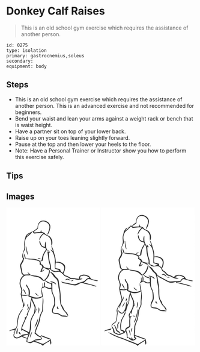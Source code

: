 # Donkey Calf Raises
> This is an old school gym exercise which requires the assistance of another person.

``` 
id: 0275 
type: isolation 
primary: gastrocnemius,soleus 
secondary:  
equipment: body 
``` 

## Steps

 - This is an old school gym exercise which requires the assistance of another person. This is an advanced exercise and not recommended for beginners.
 - Bend your waist and lean your arms against a weight rack or bench that is waist height.
 - Have a partner sit on top of your lower back.
 - Raise up on your toes leaning slightly forward.
 - Pause at the top and then lower your heels to the floor.
 - Note: Have a Personal Trainer or Instructor show you how to perform this exercise safely.

## Tips


## Images

<svg width="187pt" height="275pt" viewBox="0 0 187 275" xmlns="http://www.w3.org/2000/svg"><g fill="#FFF"><path d="M0 0h187v275H73.38c3.19-5.02 9.52-6.39 13.96-10.02.22 2.6.53 5.21.99 7.79 3.31-3.06.43-7.77.24-11.5-6.38-2.33-12.62-4.99-18.98-7.36.03.49.09 1.46.13 1.95 5.99 2.42 12.05 4.72 18.16 6.83-4.62 3.31-9.62 6.18-14.74 8.61-5.83-1.88-11.41-4.49-17.32-6.15 5.18-1.84 11.48-.09 15.86-3.93-.95-1.63-1.9-3.25-2.85-4.87-4.21-1.27-7.44-4.27-10.43-7.37 1.56-6.81 4.7-13.05 7.17-19.53 2.37-5.82 1.83-12.43 4.69-18.07 1.4-2.95 3.51-5.85 3.07-9.29-.5-6.39 1.4-12.7.67-19.08-.95-7.33-2.37-14.59-3.61-21.87 2.21-1.12 4.48-2.11 6.78-3.03 3.63 2.85 8.11 4.35 12.74 3.47.13 2.54.2 5.15 1.08 7.57 1.33 4.01 4.19 7.55 4.21 11.94.09 3.92 1.07 7.93.25 11.8-1.93 4.71-4.89 9.42-4.02 14.75 1.2 3.9 6.24 3.68 9.53 4.22 4.99-.09 8.02 5.12 12.98 5.13 3.1.21 6.22.29 9.33.22-3.25-2.61-7.41-2.43-11.31-2.45-3.53-1.04-6.12-4.28-9.9-4.71-3.08-.42-6.2-.71-9.14-1.79-.07-3.45.56-6.91 2.47-9.84 3.35-4.83 2.08-10.96 1.7-16.42-.13-5.48-4.2-9.79-4.92-15.13-.5-6.11-.06-12.26-.38-18.38 2.75 1.38 5.29 3.11 7.91 4.72-1.82-5.38-7.94-6.22-12.83-6.5 1.38.75 2.8 1.41 4.19 2.13-.31.46-.92 1.38-1.23 1.84-4.37-1.56-8.59-3.47-12.46-6.06 5.74-3.64 8.9-10.25 9.57-16.85 3.02 2.7 5.61 5.81 7.82 9.21 1.79 2.94 5.63 4.1 6.81 7.47 1.16 3.43 2.32 6.94 2.35 10.6.05 6.44 3.13 12.46 2.83 18.94-.23 6.34.3 12.74 1.68 18.93 1.17 2.95 2.76 5.72 4.07 8.61 1.6 3.56 5.15 5.67 7.06 9.02 1.1 1.88 2.08 3.87 3.76 5.33.69-7.1-7.81-9.48-9.04-15.85-.7-2.75-2.87-4.71-4.11-7.17-2.26-6.91-1.19-14.27-1.82-21.39-.41-8.6-2.97-16.92-3.58-25.49-.26-5-5.75-6.83-7.84-10.89-2.17-3.84-5.74-6.62-9.98-7.83l-.04-2.54a99.18 99.18 0 0 1-3.7-3.02c4.49-.39 6.62 3.97 10.19 5.7 4.02 1.72 8.3-.34 12.41.07 4.68 1.68 7.84 5.85 11.21 9.29 4.33.25 7.51 3.25 11.07 5.3 3.11.42 6.31-.3 9.38.61 4.89 1.3 10.52 1.72 14.92-1.24-1.87-.08-3.73-.19-5.6-.21.49-1.53 1.04-3.04 1.62-4.53 2.21-.44 4.35-1.23 6.58-1.54 3.89.34 7.8 1.6 10.83 4.14-2.95 1-5.67 2.53-7.8 4.83-3.28 3.58-8.43 3.59-12.63 5.4-3.89 1.48-7.88 4.04-12.19 2.76-7.93-1.76-15.96-3.05-23.81-5.14 2.01 2.01 4.52 3.67 7.44 3.86 7.16.53 13.88 3.71 21.08 3.87 4.76-.52 8.29-4.37 12.98-5.26 7.78 2.86 16.18 3.5 23.98 6.33 1.76.43 3.87 1.83 5.42.2-8.26-3-16.83-5.01-25.42-6.78 2.98-2.14 5.3-5.04 8.25-7.21 6.51 0 12.4 3.95 18.98 4.19.16-.35.49-1.04.65-1.39-4.54-.69-9.05-1.68-13.4-3.18-1.61-2.6-3.2-5.76-6.46-6.52-3.86-1.1-8.14-3.11-11.95-.76-1.34.37-2.98.28-3.99 1.4-1.69 1.43-1.27 3.84-1.68 5.8-5.49-.05-10.73-2.13-16.26-1.79-3.12-1.32-5.67-3.95-9.18-4.42-2.76-.18-4.11-2.69-5.73-4.56 2.93-4.81 4.29-10.44 2.97-16-4.2-5.3-11.34-8.31-18.03-6.49-.34-4.53-.77-9.1-2.12-13.47-2.15-6.55-3.12-13.65-7.1-19.45.5 3.79 2.09 7.29 3.54 10.79-1.84-1.05-3.67-2.09-5.54-3.09 1.58 2.06 3.59 3.77 4.99 5.96 2.18 3.97 3.1 8.48 3.85 12.9 1.08 6.46-.83 13.06.63 19.49 2.79 1.36 6.1 1.46 8.61 3.43-2.52.6-5.01 1.55-7.61 1.69-3.03-.65-5.81-2.09-8.75-3.04-.27-4.26-.1-8.64-1.63-12.69-2.44-6.96-2.72-14.42-2.93-21.71.9.14 1.81.27 2.71.41-1.28-1.89-2.58-3.76-3.93-5.61.23 1.11.67 3.34.9 4.45l-2.6-1.24c1.41 7.65 1.35 15.57 3.69 23.05 1.15 3.44 1.91 7.05 1.44 10.7-4.06-.48-8.05-1.37-11.97-2.54-1-2.79-2.29-5.81-5.79-5.8-.18-1.05-.32-2.11-.48-3.16-.59-.7-1.16-1.41-1.71-2.14 1.81-.61 3.76-.9 5.46-1.81 1.29-4.2.69-8.93 2.95-12.85 1.59-2.9 3.21-5.79 4.63-8.78l.72 2.57c.5-.48 1.01-.96 1.51-1.44-4.16-5.13-3.44-11.82-3.64-17.95-2.21 3.25-1.93 7.26-1.6 10.98-1.87-.46-4.09-.39-5.53-1.88-3.02-2.73-3.34-7.04-4.74-10.63-2.06 3.01.25 6.77 1.79 9.54 1.81 3.37 5.57 4.42 9.04 5.14.54.98 1.07 1.95 1.62 2.92-4.74 6.38-8.35 13.76-8.78 21.82-.81.39-1.62.78-2.44 1.17-4.82-2.12-9.8-4.43-15.2-4.23-4.81.12-9.55-.72-14.32-1.04-.64-3.32-1.56-6.61-3.37-9.49-.05 3.45.99 6.75 2.24 9.92 5.91 2.43 12.38 1.6 18.55 2.65 3.15.72 6.24 1.69 9.29 2.76 2.03 1.52 1.23 4.16 1.19 6.31 1.43.82 2.89 1.6 4.35 2.37.34 1.07.68 2.15 1.01 3.23-1.61 2.83-2.99 5.8-4.04 8.9 3.57.81 6.51-1.55 8.28-4.4-1.92.75-3.71 1.8-5.41 2.96.87-2.26 1.69-4.53 2.46-6.81 4.42 1.55 8.43 4.03 12.77 5.75-1.49 7.6-4.68 15.43-11.48 19.75-1.8-2.62-3.76-5.31-6.68-6.77-5.87-2.84-12.52-2.62-18.76-3.9-2.54-1.9-4.4-4.58-7.07-6.33 1.02 1.83 2.29 3.5 3.59 5.15-3.61-.07-7.21.13-10.81.32-1.25-1.59-2.92-3.09-2.94-5.28-.44-4.4-2.01-8.62-2.23-13.04.6-2.78 2.71-4.84 4.04-7.27.8-2.33 1.17-4.8 2.2-7.06l-1.6-.8c-.29-2.94-1.21-5.9-.69-8.86 1.19-3.73 3.93-6.9 4.35-10.88.24-3.38-.93-6.67-.85-10.05.28-5.3 2.33-10.83 6.91-13.88 3.32-2.18 5.98-5.15 8.15-8.46 1.29 1.25 2.02 3.39 3.84 3.84 5.97-.3 12-2.15 17.96-.7-3.96 3.89-8.33 8.3-8.08 14.32 2.43-4.54 4.61-9.77 9.15-12.59 3.18 2.05 6.62 3.64 9.83 5.62 2.69 2.9 4.82 6.7 4.86 10.74.1 2.41-.07 4.9.96 7.16 2.33-5.48 1.62-11.85-2.05-16.56-2.64-4.94-9.94-4.05-12.17-9.35-2.07-.79-4.16-1.52-6.25-2.25-.11-.96-.32-2.89-.43-3.86-.65 1.47-1.04 3.03-1.61 4.52-4.11-.03-8.19.56-12.29.76l-.64-1.62c2.67-2.05 5.49-3.86 8.08-6.01-.38-4.14.78-8.57 3.6-11.69 5.78-5.58 15.92-1.54 18.83 5.2 1.84 6.93-2.45 13.06-4.05 19.48 4.17-4.07 5.47-10.06 6.24-15.62 1.3-10.77-14.68-17.96-21.98-10.05-2.97 3.08-3.14 7.65-3.77 11.65-2.59 2.01-5.17 4.01-7.74 6.02-3.45.93-6.44 2.93-9.71 4.28-4.1 1.59-6.63 5.82-7.1 10.06-1.11 4.26-2.34 8.66-1.78 13.11.47 3.32.51 6.75-.69 9.93-1.55 5.6-5.35 11.65-1.99 17.37-.5 5.12-4.9 8.64-5.7 13.62.35 4.76 2.27 9.26 2.61 14.04.06 2.81 2.63 4.3 4.64 5.74-5.91 3.51-8.1 10.64-8.2 17.14.85 4.39 3.07 8.47 3.53 12.97-.2 2.63-1.31 5.15-1.23 7.8.74 3.02 1.25 6.08 1.83 9.13.73 3.79 2.57 7.32 2.86 11.2-.13 2.25-.72 4.45-.99 6.69 3.28-3 5.89-7.68 4.59-12.2-.51 2.24-.75 4.53-1.32 6.75-1.84-6.41-3.72-12.83-4.84-19.42 4.47.76 9.07.96 13.35-.75.02.69.05 2.07.06 2.76 2.01.78 4.02 1.56 6.02 2.38-.86 3.72-2 7.38-2.72 11.14-.7 3.73.12 7.8-1.73 11.27-2.03 3.84-3.97 7.74-5.35 11.87.42.78.85 1.57 1.28 2.36 1.03-3.65 2.27-7.23 3.41-10.84 5.11-5.97 2.82-14.23 5.28-21.17 2.04 4.67 4.36 9.26 5.98 14.1.49 3.93-.74 7.86-1.21 11.75-2.08 4.39-5 8.38-6.44 13.06-2.93 8.2-.42 17.13-3.4 25.34-4.73-2.81-10.01-4.58-14.52-7.78 3.25-7.81 6.55-15.61 10.29-23.18-.33-.67-.66-1.34-1-2-.43 2.17-1.67 3.28-3.7 3.32 1.42 2.67-.23 5.28-1.24 7.73-2.66 6.09-6.27 12.26-5.48 19.16.86-.66 1.72-1.32 2.57-1.99 3.68 2.69 8.14 4 11.84 6.67-2.41 1.81-5.42 1.89-8.3 2.08-5.68.21-9.26 5.98-14.95 6.3-2.48.21-4.08-2.06-5.88-3.38 1.88-4.92 2.01-10.51 5.04-14.95 2.61-3.86 2.39-8.71 2.96-13.13.66-5.11 1.38-10.39 3.94-14.95 1.9-3.96 4.83-7.35 6.45-11.46-4.14 3.73-6.64 8.85-9.13 13.74-2.58 6.56-2.56 13.77-3.43 20.69-.31 2-1.19 3.93-2.57 5.43-4.27 1.79-9.15 2.2-12.91 5.16 3.92-.71 7.77-1.7 11.68-2.41-.42 1.81-.84 3.61-1.24 5.43-.53-.06-1.59-.2-2.11-.27.42.14 1.27.43 1.7.57-1.06 3.3-2.45 8.23 1.44 10.27 4.54 2.97 9.59-.58 13.81-2.44 3.29 1.75 6.75 3.24 10.43 3.94-.32 2.12-.64 4.25-.99 6.38 2.48 1.12 4.93 2.59 7.7 2.8 2.61-.25 4.72-1.89 6.8-3.31 6.12 2.74 13.57 3.34 18.38 8.41H0V0m42.84 94.32c.34-3.52-1.17-6.8-1.67-10.23-.46-2.46-.36-5.06-1.45-7.38-.14 5.97.3 12.23 3.12 17.61m19.52 8.67c2.15-.88 4.34-1.73 6.68-1.91-2.48-1.12-5.51-.97-6.68 1.91m54.82 41.68c1.59-.57 3.12-1.3 4.74-1.77 2.14.7 4.12 1.89 6.39 2.21-1.66-1.87-3.85-3.41-6.43-3.5-2.23-.55-3.33 1.76-4.7 3.06m12.97.5c.09.4.26 1.2.35 1.6 1.64-.95 3.27-1.99 4.44-3.52-1.64.53-3.23 1.2-4.79 1.92m-87.61 46.37c-.4 1.95-.74 3.92-.96 5.91 1.96-1.38 3.57-4.29.96-5.91m58.49 8.42a2.928 2.928 0 0 0 3.99 1.62c-.7-.93-1.45-1.83-2.22-2.69-.14-.74-.43-2.22-.57-2.96-.47 1.32-1.27 2.58-1.2 4.03m-58.9 3.58l1.69-.32c.58-2.24 1.18-4.49 1.35-6.81-1.85 1.95-2.48 4.59-3.04 7.13m-21.57 47.93l.96-.04c1.08-4.07 1.14-8.33 2.04-12.44-2.13 3.86-4.54 7.9-3 12.48m4.95-4.1c-2.03 1.64 1.59 6.19 3.4 4.44-.93-1.41-2.06-4.24-3.4-4.44z"/><path d="M40.37 56.66c1.45-2.5 3.7-4.53 6.54-5.29-1.93 2.04-4.11 3.87-6.54 5.29zM98.85 109.39c5.93-.47 12.72 1.49 15.82 6.96 2.81 4.28-.19 9.38-1.92 13.49-1.35-1.11-2.7-2.21-4.08-3.27-.39-1.34-.53-2.8-1.29-3.99-3-1.1-6.22-1.41-9.24-2.44-.14-3.6-.12-7.22.71-10.75zM37.28 135.35c3.48-.83 7.14-.12 10.64-.85 5.8 3.43 13.22 2.09 18.94 5.74 2.68 1.55 4.42 4.37 7.23 5.72 1.01-.24 2-.52 2.99-.84 3.09 3.66 7.39 5.96 12.16 6.5.37 2.54.68 5.09.9 7.65-2.32.27-4.9 1.28-7.03-.14-1.87-1.18-3.96-1.83-6.14-2.12.11-1.91.26-3.82.57-5.71-.73-1.56-1.48-3.12-2.35-4.61.04 3.61.73 7.26.17 10.85l-1.55-.03c-.37-2.63.18-5.47-1.31-7.83-.36 3.62 1.33 8.28-2.34 10.64-.72 5.42.44 10.77 1.47 16.07-3.48 1.1-6.89 2.76-10.62 2.7-5.22.08-10.14-1.99-14.91-3.89 1.52-2.88 1.06-6.16.83-9.27-.16-3.61-2.96-6.21-4.42-9.31-.69-1.27-1.08-2.72-2.13-3.77-1.59 2.46.55 4.75 1.86 6.73 3 3.87 2.41 9.02 2.51 13.61-4.86.31-9.83 1.26-14.55-.57.64-2.54 1.38-5.05 1.86-7.61-.51-5.77-4.93-10.86-3.46-16.82.49-5.41 3.81-10.42 8.68-12.84m-3.3 26.71c-.32 2.17 1.2 3.78 2.16 5.54.97 1.66 1.44 3.83 3.51 4.48-1.27-3.66-2.74-7.35-5.67-10.02m23.93 7.52c.34 3.61 4.02 5.46 7.15 6.22-2.45-2-4.67-4.25-7.15-6.22z"/><path d="M51.44 179.89c6.99 2.57 15.09 1.91 21.25-2.42.21 8.84-.92 17.62-.96 26.45-.47 3.31-2.88 5.88-3.91 9-1.63 4.24-2.18 8.78-3.18 13.19-1.14 4.36-3.08 8.45-4.88 12.57-1.65 3.61-1.73 7.72-3.58 11.26 3.35 2.7 6.24 6.17 10.53 7.43 1.23.54 4.56 1.84 2.65 3.47-4.74 1.94-10.55.35-14.87 3.6-3.47 2.71-8.27 4.02-12.46 2.21-.8-4.15 1.9-7.71 3.18-11.45 1.95-4.15 2.54-8.73 3.67-13.14 1.33-4.89-.45-9.99.69-14.92 1.13-7.47 6.04-13.46 9.04-20.17 1.19-1.93 1.62-4.19 1.9-6.4-2.24 1.46-.93 4.76-3.17 6.24.2-3.21 1.83-6.42 1.06-9.66-1.97-5.89-5.65-11.14-6.96-17.26m12.78 18.34c.94 4.39-.61 8.71-.18 13.07 1.31-4.1 3.66-9.4.18-13.07m-8.03 40.73c4.34-5.34 6.97-12.25 7.68-19.08-3.05 6.13-5.5 12.59-7.68 19.08m-8.76 20.26c1.85-3.95 3.32-8.11 4.1-12.4-2.63 3.55-4.35 7.92-4.1 12.4z"/><path d="M31.71 255.57c4.26-1.15 8.79-1.31 12.8-3.3-1.1 2.54-2.02 5.14-3 7.73-3.04-1.97-6.59-2.83-9.8-4.43z"/></g><g fill="#333"><path d="M65.96 29.02c7.3-7.91 23.28-.72 21.98 10.05-.77 5.56-2.07 11.55-6.24 15.62 1.6-6.42 5.89-12.55 4.05-19.48-2.91-6.74-13.05-10.78-18.83-5.2-2.82 3.12-3.98 7.55-3.6 11.69-2.59 2.15-5.41 3.96-8.08 6.01l.64 1.62c4.1-.2 8.18-.79 12.29-.76.57-1.49.96-3.05 1.61-4.52.11.97.32 2.9.43 3.86 2.09.73 4.18 1.46 6.25 2.25 2.23 5.3 9.53 4.41 12.17 9.35 3.67 4.71 4.38 11.08 2.05 16.56-1.03-2.26-.86-4.75-.96-7.16-.04-4.04-2.17-7.84-4.86-10.74-3.21-1.98-6.65-3.57-9.83-5.62-4.54 2.82-6.72 8.05-9.15 12.59-.25-6.02 4.12-10.43 8.08-14.32-5.96-1.45-11.99.4-17.96.7-1.82-.45-2.55-2.59-3.84-3.84-2.17 3.31-4.83 6.28-8.15 8.46-4.58 3.05-6.63 8.58-6.91 13.88-.08 3.38 1.09 6.67.85 10.05-.42 3.98-3.16 7.15-4.35 10.88-.52 2.96.4 5.92.69 8.86l1.6.8c-1.03 2.26-1.4 4.73-2.2 7.06-1.33 2.43-3.44 4.49-4.04 7.27.22 4.42 1.79 8.64 2.23 13.04.02 2.19 1.69 3.69 2.94 5.28 3.6-.19 7.2-.39 10.81-.32-1.3-1.65-2.57-3.32-3.59-5.15 2.67 1.75 4.53 4.43 7.07 6.33 6.24 1.28 12.89 1.06 18.76 3.9 2.92 1.46 4.88 4.15 6.68 6.77 6.8-4.32 9.99-12.15 11.48-19.75-4.34-1.72-8.35-4.2-12.77-5.75-.77 2.28-1.59 4.55-2.46 6.81 1.7-1.16 3.49-2.21 5.41-2.96-1.77 2.85-4.71 5.21-8.28 4.4 1.05-3.1 2.43-6.07 4.04-8.9-.33-1.08-.67-2.16-1.01-3.23-1.46-.77-2.92-1.55-4.35-2.37.04-2.15.84-4.79-1.19-6.31-3.05-1.07-6.14-2.04-9.29-2.76-6.17-1.05-12.64-.22-18.55-2.65-1.25-3.17-2.29-6.47-2.24-9.92 1.81 2.88 2.73 6.17 3.37 9.49 4.77.32 9.51 1.16 14.32 1.04 5.4-.2 10.38 2.11 15.2 4.23.82-.39 1.63-.78 2.44-1.17.43-8.06 4.04-15.44 8.78-21.82-.55-.97-1.08-1.94-1.62-2.92-3.47-.72-7.23-1.77-9.04-5.14-1.54-2.77-3.85-6.53-1.79-9.54 1.4 3.59 1.72 7.9 4.74 10.63 1.44 1.49 3.66 1.42 5.53 1.88-.33-3.72-.61-7.73 1.6-10.98.2 6.13-.52 12.82 3.64 17.95-.5.48-1.01.96-1.51 1.44l-.72-2.57c-1.42 2.99-3.04 5.88-4.63 8.78-2.26 3.92-1.66 8.65-2.95 12.85-1.7.91-3.65 1.2-5.46 1.81.55.73 1.12 1.44 1.71 2.14.16 1.05.3 2.11.48 3.16 3.5-.01 4.79 3.01 5.79 5.8 3.92 1.17 7.91 2.06 11.97 2.54.47-3.65-.29-7.26-1.44-10.7-2.34-7.48-2.28-15.4-3.69-23.05l2.6 1.24c-.23-1.11-.67-3.34-.9-4.45 1.35 1.85 2.65 3.72 3.93 5.61-.9-.14-1.81-.27-2.71-.41.21 7.29.49 14.75 2.93 21.71 1.53 4.05 1.36 8.43 1.63 12.69 2.94.95 5.72 2.39 8.75 3.04 2.6-.14 5.09-1.09 7.61-1.69-2.51-1.97-5.82-2.07-8.61-3.43-1.46-6.43.45-13.03-.63-19.49-.75-4.42-1.67-8.93-3.85-12.9-1.4-2.19-3.41-3.9-4.99-5.96 1.87 1 3.7 2.04 5.54 3.09-1.45-3.5-3.04-7-3.54-10.79 3.98 5.8 4.95 12.9 7.1 19.45 1.35 4.37 1.78 8.94 2.12 13.47 6.69-1.82 13.83 1.19 18.03 6.49 1.32 5.56-.04 11.19-2.97 16 1.62 1.87 2.97 4.38 5.73 4.56 3.51.47 6.06 3.1 9.18 4.42 5.53-.34 10.77 1.74 16.26 1.79.41-1.96-.01-4.37 1.68-5.8 1.01-1.12 2.65-1.03 3.99-1.4 3.81-2.35 8.09-.34 11.95.76 3.26.76 4.85 3.92 6.46 6.52 4.35 1.5 8.86 2.49 13.4 3.18-.16.35-.49 1.04-.65 1.39-6.58-.24-12.47-4.19-18.98-4.19-2.95 2.17-5.27 5.07-8.25 7.21 8.59 1.77 17.16 3.78 25.42 6.78-1.55 1.63-3.66.23-5.42-.2-7.8-2.83-16.2-3.47-23.98-6.33-4.69.89-8.22 4.74-12.98 5.26-7.2-.16-13.92-3.34-21.08-3.87-2.92-.19-5.43-1.85-7.44-3.86 7.85 2.09 15.88 3.38 23.81 5.14 4.31 1.28 8.3-1.28 12.19-2.76 4.2-1.81 9.35-1.82 12.63-5.4 2.13-2.3 4.85-3.83 7.8-4.83-3.03-2.54-6.94-3.8-10.83-4.14-2.23.31-4.37 1.1-6.58 1.54-.58 1.49-1.13 3-1.62 4.53 1.87.02 3.73.13 5.6.21-4.4 2.96-10.03 2.54-14.92 1.24-3.07-.91-6.27-.19-9.38-.61-3.56-2.05-6.74-5.05-11.07-5.3-3.37-3.44-6.53-7.61-11.21-9.29-4.11-.41-8.39 1.65-12.41-.07-3.57-1.73-5.7-6.09-10.19-5.7a99.18 99.18 0 0 0 3.7 3.02l.04 2.54c4.24 1.21 7.81 3.99 9.98 7.83 2.09 4.06 7.58 5.89 7.84 10.89.61 8.57 3.17 16.89 3.58 25.49.63 7.12-.44 14.48 1.82 21.39 1.24 2.46 3.41 4.42 4.11 7.17 1.23 6.37 9.73 8.75 9.04 15.85-1.68-1.46-2.66-3.45-3.76-5.33-1.91-3.35-5.46-5.46-7.06-9.02-1.31-2.89-2.9-5.66-4.07-8.61-1.38-6.19-1.91-12.59-1.68-18.93.3-6.48-2.78-12.5-2.83-18.94-.03-3.66-1.19-7.17-2.35-10.6-1.18-3.37-5.02-4.53-6.81-7.47-2.21-3.4-4.8-6.51-7.82-9.21-.67 6.6-3.83 13.21-9.57 16.85 3.87 2.59 8.09 4.5 12.46 6.06.31-.46.92-1.38 1.23-1.84-1.39-.72-2.81-1.38-4.19-2.13 4.89.28 11.01 1.12 12.83 6.5-2.62-1.61-5.16-3.34-7.91-4.72.32 6.12-.12 12.27.38 18.38.72 5.34 4.79 9.65 4.92 15.13.38 5.46 1.65 11.59-1.7 16.42-1.91 2.93-2.54 6.39-2.47 9.84 2.94 1.08 6.06 1.37 9.14 1.79 3.78.43 6.37 3.67 9.9 4.71 3.9.02 8.06-.16 11.31 2.45-3.11.07-6.23-.01-9.33-.22-4.96-.01-7.99-5.22-12.98-5.13-3.29-.54-8.33-.32-9.53-4.22-.87-5.33 2.09-10.04 4.02-14.75.82-3.87-.16-7.88-.25-11.8-.02-4.39-2.88-7.93-4.21-11.94-.88-2.42-.95-5.03-1.08-7.57-4.63.88-9.11-.62-12.74-3.47-2.3.92-4.57 1.91-6.78 3.03 1.24 7.28 2.66 14.54 3.61 21.87.73 6.38-1.17 12.69-.67 19.08.44 3.44-1.67 6.34-3.07 9.29-2.86 5.64-2.32 12.25-4.69 18.07-2.47 6.48-5.61 12.72-7.17 19.53 2.99 3.1 6.22 6.1 10.43 7.37.95 1.62 1.9 3.24 2.85 4.87-4.38 3.84-10.68 2.09-15.86 3.93 5.91 1.66 11.49 4.27 17.32 6.15 5.12-2.43 10.12-5.3 14.74-8.61-6.11-2.11-12.17-4.41-18.16-6.83-.04-.49-.1-1.46-.13-1.95 6.36 2.37 12.6 5.03 18.98 7.36.19 3.73 3.07 8.44-.24 11.5-.46-2.58-.77-5.19-.99-7.79-4.44 3.63-10.77 5-13.96 10.02h-.31c-4.81-5.07-12.26-5.67-18.38-8.41-2.08 1.42-4.19 3.06-6.8 3.31-2.77-.21-5.22-1.68-7.7-2.8.35-2.13.67-4.26.99-6.38-3.68-.7-7.14-2.19-10.43-3.94-4.22 1.86-9.27 5.41-13.81 2.44-3.89-2.04-2.5-6.97-1.44-10.27-.43-.14-1.28-.43-1.7-.57.52.07 1.58.21 2.11.27.4-1.82.82-3.62 1.24-5.43-3.91.71-7.76 1.7-11.68 2.41 3.76-2.96 8.64-3.37 12.91-5.16 1.38-1.5 2.26-3.43 2.57-5.43.87-6.92.85-14.13 3.43-20.69 2.49-4.89 4.99-10.01 9.13-13.74-1.62 4.11-4.55 7.5-6.45 11.46-2.56 4.56-3.28 9.84-3.94 14.95-.57 4.42-.35 9.27-2.96 13.13-3.03 4.44-3.16 10.03-5.04 14.95 1.8 1.32 3.4 3.59 5.88 3.38 5.69-.32 9.27-6.09 14.95-6.3 2.88-.19 5.89-.27 8.3-2.08-3.7-2.67-8.16-3.98-11.84-6.67-.85.67-1.71 1.33-2.57 1.99-.79-6.9 2.82-13.07 5.48-19.16 1.01-2.45 2.66-5.06 1.24-7.73 2.03-.04 3.27-1.15 3.7-3.32.34.66.67 1.33 1 2-3.74 7.57-7.04 15.37-10.29 23.18 4.51 3.2 9.79 4.97 14.52 7.78 2.98-8.21.47-17.14 3.4-25.34 1.44-4.68 4.36-8.67 6.44-13.06.47-3.89 1.7-7.82 1.21-11.75-1.62-4.84-3.94-9.43-5.98-14.1-2.46 6.94-.17 15.2-5.28 21.17-1.14 3.61-2.38 7.19-3.41 10.84-.43-.79-.86-1.58-1.28-2.36 1.38-4.13 3.32-8.03 5.35-11.87 1.85-3.47 1.03-7.54 1.73-11.27.72-3.76 1.86-7.42 2.72-11.14-2-.82-4.01-1.6-6.02-2.38-.01-.69-.04-2.07-.06-2.76-4.28 1.71-8.88 1.51-13.35.75 1.12 6.59 3 13.01 4.84 19.42.57-2.22.81-4.51 1.32-6.75 1.3 4.52-1.31 9.2-4.59 12.2.27-2.24.86-4.44.99-6.69-.29-3.88-2.13-7.41-2.86-11.2-.58-3.05-1.09-6.11-1.83-9.13-.08-2.65 1.03-5.17 1.23-7.8-.46-4.5-2.68-8.58-3.53-12.97.1-6.5 2.29-13.63 8.2-17.14-2.01-1.44-4.58-2.93-4.64-5.74-.34-4.78-2.26-9.28-2.61-14.04.8-4.98 5.2-8.5 5.7-13.62-3.36-5.72.44-11.77 1.99-17.37 1.2-3.18 1.16-6.61.69-9.93-.56-4.45.67-8.85 1.78-13.11.47-4.24 3-8.47 7.1-10.06 3.27-1.35 6.26-3.35 9.71-4.28 2.57-2.01 5.15-4.01 7.74-6.02.63-4 .8-8.57 3.77-11.65M40.37 56.66c2.43-1.42 4.61-3.25 6.54-5.29-2.84.76-5.09 2.79-6.54 5.29m58.48 52.73c-.83 3.53-.85 7.15-.71 10.75 3.02 1.03 6.24 1.34 9.24 2.44.76 1.19.9 2.65 1.29 3.99 1.38 1.06 2.73 2.16 4.08 3.27 1.73-4.11 4.73-9.21 1.92-13.49-3.1-5.47-9.89-7.43-15.82-6.96m-61.57 25.96c-4.87 2.42-8.19 7.43-8.68 12.84-1.47 5.96 2.95 11.05 3.46 16.82-.48 2.56-1.22 5.07-1.86 7.61 4.72 1.83 9.69.88 14.55.57-.1-4.59.49-9.74-2.51-13.61-1.31-1.98-3.45-4.27-1.86-6.73 1.05 1.05 1.44 2.5 2.13 3.77 1.46 3.1 4.26 5.7 4.42 9.31.23 3.11.69 6.39-.83 9.27 4.77 1.9 9.69 3.97 14.91 3.89 3.73.06 7.14-1.6 10.62-2.7-1.03-5.3-2.19-10.65-1.47-16.07 3.67-2.36 1.98-7.02 2.34-10.64 1.49 2.36.94 5.2 1.31 7.83l1.55.03c.56-3.59-.13-7.24-.17-10.85.87 1.49 1.62 3.05 2.35 4.61-.31 1.89-.46 3.8-.57 5.71 2.18.29 4.27.94 6.14 2.12 2.13 1.42 4.71.41 7.03.14-.22-2.56-.53-5.11-.9-7.65-4.77-.54-9.07-2.84-12.16-6.5-.99.32-1.98.6-2.99.84-2.81-1.35-4.55-4.17-7.23-5.72-5.72-3.65-13.14-2.31-18.94-5.74-3.5.73-7.16.02-10.64.85m14.16 44.54c1.31 6.12 4.99 11.37 6.96 17.26.77 3.24-.86 6.45-1.06 9.66 2.24-1.48.93-4.78 3.17-6.24-.28 2.21-.71 4.47-1.9 6.4-3 6.71-7.91 12.7-9.04 20.17-1.14 4.93.64 10.03-.69 14.92-1.13 4.41-1.72 8.99-3.67 13.14-1.28 3.74-3.98 7.3-3.18 11.45 4.19 1.81 8.99.5 12.46-2.21 4.32-3.25 10.13-1.66 14.87-3.6 1.91-1.63-1.42-2.93-2.65-3.47-4.29-1.26-7.18-4.73-10.53-7.43 1.85-3.54 1.93-7.65 3.58-11.26 1.8-4.12 3.74-8.21 4.88-12.57 1-4.41 1.55-8.95 3.18-13.19 1.03-3.12 3.44-5.69 3.91-9 .04-8.83 1.17-17.61.96-26.45-6.16 4.33-14.26 4.99-21.25 2.42m-19.73 75.68c3.21 1.6 6.76 2.46 9.8 4.43.98-2.59 1.9-5.19 3-7.73-4.01 1.99-8.54 2.15-12.8 3.3z"/><path d="M42.84 94.32c-2.82-5.38-3.26-11.64-3.12-17.61 1.09 2.32.99 4.92 1.45 7.38.5 3.43 2.01 6.71 1.67 10.23zM62.36 102.99c1.17-2.88 4.2-3.03 6.68-1.91-2.34.18-4.53 1.03-6.68 1.91zM117.18 144.67c1.37-1.3 2.47-3.61 4.7-3.06 2.58.09 4.77 1.63 6.43 3.5-2.27-.32-4.25-1.51-6.39-2.21-1.62.47-3.15 1.2-4.74 1.77zM130.15 145.17c1.56-.72 3.15-1.39 4.79-1.92-1.17 1.53-2.8 2.57-4.44 3.52-.09-.4-.26-1.2-.35-1.6zM33.98 162.06c2.93 2.67 4.4 6.36 5.67 10.02-2.07-.65-2.54-2.82-3.51-4.48-.96-1.76-2.48-3.37-2.16-5.54zM57.91 169.58c2.48 1.97 4.7 4.22 7.15 6.22-3.13-.76-6.81-2.61-7.15-6.22zM42.54 191.54c2.61 1.62 1 4.53-.96 5.91.22-1.99.56-3.96.96-5.91zM101.03 199.96c-.07-1.45.73-2.71 1.2-4.03.14.74.43 2.22.57 2.96.77.86 1.52 1.76 2.22 2.69-1.57.72-3.37-.01-3.99-1.62zM42.13 203.54c.56-2.54 1.19-5.18 3.04-7.13-.17 2.32-.77 4.57-1.35 6.81l-1.69.32zM64.22 198.23c3.48 3.67 1.13 8.97-.18 13.07-.43-4.36 1.12-8.68.18-13.07zM56.19 238.96c2.18-6.49 4.63-12.95 7.68-19.08-.71 6.83-3.34 13.74-7.68 19.08zM20.56 251.47c-1.54-4.58.87-8.62 3-12.48-.9 4.11-.96 8.37-2.04 12.44l-.96.04zM25.51 247.37c1.34.2 2.47 3.03 3.4 4.44-1.81 1.75-5.43-2.8-3.4-4.44zM47.43 259.22c-.25-4.48 1.47-8.85 4.1-12.4-.78 4.29-2.25 8.45-4.1 12.4z"/></g></svg>
<svg width="187pt" height="275pt" viewBox="0 0 187 275" xmlns="http://www.w3.org/2000/svg"><g fill="#FFF"><path d="M0 0h187v275H72.89c3.99-4.43 9.7-6.61 14.39-10.15.28 2.68.52 5.37.99 8.02 3.5-2.95.43-7.84.29-11.6-7.37-2.48-14.47-5.76-22-7.73.5-4.86 1.44-9.7 1.26-14.6-.23-6.42 3.89-11.8 5.22-17.89 2.27-7.72 1.16-16.34 5.6-23.38 2.87-4.11 1-9.17 1.87-13.73 1.85-11.26-1.14-22.49-3.32-33.47 2.2-1.33 4.53-2.41 6.92-3.38 3.74 2.92 8.38 4.43 13.14 3.44-.63 6.04 2.8 11.15 4.79 16.54.68 4.85 1.26 9.87.67 14.75-1.99 5.08-5.47 10.36-3.64 16.03 2.41 2.76 6.56 2.54 9.9 3.11 4.23.19 6.89 4.3 11 4.88 3.49.38 7.01.47 10.51.41-3.29-2.44-7.35-2.55-11.26-2.5-3.75-1.16-6.58-4.63-10.7-4.84-2.69-.56-6.09.1-8.12-2.12-1.18-4.85 2.44-8.88 4.03-13.14 1-4.31.24-8.75-.13-13.09-.33-5.59-4.58-10.02-5.02-15.6-.42-5.65-.13-11.31-.08-16.96-.78.53-1.56 1.06-2.34 1.6-4.41-1.48-8.63-3.42-12.54-5.94 6.68-4.23 9.76-12.3 9.98-19.94-1.44-.9-2.85-1.83-4.25-2.79 1.45.09 2.89.18 4.33.28 2.4 2.43 4.92 5.38 8.54 5.77 4.21.76 8.63-1.94 12.58.43 3.91 1.35 4.79 5.78 6.62 9 4.1 1.51 6.34 5.32 9.22 8.3 2.58 1.25 5.64 1.16 8.1 2.72 4.5 2.74 10 5.25 15.32 3.51-2.61-.93-5.27-1.68-7.87-2.61 3.3-1.1 6.56-4.04 10.22-2.66 3.18.67 6.34 1.71 8.75 3.99-3.51.82-6.55 2.76-7.76 6.3-4.28.88-8.67.31-12.98.73-3.96.22-8.28 1.15-11.94-.88-7.01-3.68-14.06-7.27-20.8-11.43-1.04-2.11-2.21-4.22-4.12-5.68-2.82-2.25-4.49-5.51-6.81-8.2-1.88-2.2-4.66-3.31-7.31-4.22 2.54 3 5.33 5.8 7.46 9.14 1.64 2.68 4.53 4.16 6.47 6.56 2.07 4.02 2.88 8.6 3.1 13.09.41 6.06 3.08 11.8 2.79 17.93-.2 6.5.34 13.08 1.88 19.4 2.46 4.69 4.02 10.07 8.05 13.73 2.79 2.45 3.6 6.35 6.44 8.73.73-7.14-8.02-9.41-8.95-15.91-.57-2.77-2.8-4.68-4.03-7.12-2.22-7.1-.99-14.61-1.75-21.89-.51-8.41-2.97-16.56-3.7-24.94 1.99 1.99 4 4.1 6.64 5.24 6.43 2.8 12.06 7.33 18.88 9.24 3.86.92 7.57-1.06 11.34-1.61.29.46.88 1.38 1.17 1.84 8.29 2.27 16.85 3.52 25.01 6.24 1.85.63 3.78.93 5.72 1.05-2.82-2.11-6.36-2.8-9.64-3.85-6.97-1.81-13.97-3.55-21.08-4.69 3.25-.18 6.73.3 9.59-1.61.99-2.26 2.51-5.04 5.46-4.56 5.69 1.29 11.1 3.72 16.96 4.29.23-.3.69-.91.93-1.21-4.65-.9-9.3-1.84-13.74-3.51-1.33-2.2-2.47-4.89-5.04-5.89-2.98-1.14-6.09-2.15-9.29-2.34-2.31.41-4.55 1.2-6.87 1.57-.92 1.03-1.84 2.06-2.74 3.1-3.38-1.68-6.61-3.79-10.32-4.7-4.14-.68-5.33-5.61-9.06-7.17-2.36-.94-3.68-3.03-4.72-5.21 3.11-5.25 4.86-11.9 2.37-17.73-3.65-5.47-11.1-7.69-17.33-5.99-.02-4.9-.76-9.78-2.23-14.45-2.07-6.3-2.96-13.22-7.08-18.63.78 3.91 2.4 7.56 4.02 11.17-1.93-1.19-3.86-2.39-5.85-3.47 1.56 2.06 3.51 3.82 5 5.93 2 3.52 2.9 7.53 3.67 11.47 1.26 6.92-.16 13.93.48 20.9 3.01 1.21 6.32 1.69 9.06 3.53-2.53.68-5.07 1.32-7.59 2.04-2.91-1.13-5.79-2.32-8.73-3.36-.13-1.28-.28-2.57-.43-3.85.61-5.5-2.29-10.41-3.23-15.67-.96-4.94-1.15-9.99-1.24-15 1 .27 1.99.54 3 .81-1.37-1.96-2.75-3.92-4.1-5.9.1 1.28.29 3.85.39 5.13-1.42-3.17-3.17-6.19-4.49-9.4-1.31-4.12-.49-8.51-.92-12.74-2.18 3.3-1.93 7.32-1.6 11.08-1.87-.41-4.04-.45-5.49-1.84-3.11-2.81-3.39-7.25-4.94-10.91-1.74 3.71.56 7.94 2.84 10.92 1.78 2.73 5.19 3.19 8.08 3.94.57.99 1.14 1.97 1.71 2.96-4.76 6.37-8.36 13.76-8.8 21.82-.79.4-1.59.8-2.38 1.2-4.84-2.13-9.83-4.45-15.25-4.25-4.71.11-9.35-.78-14.04-.96-.8-3.37-1.92-6.67-3.59-9.72-.2 3.52.9 6.88 2.24 10.08 6.64 2.67 13.97 1.28 20.77 3.19 3.36 1.05 7.7 1.47 8.73 5.53-.3.94-.59 1.88-.88 2.82 1.54.86 3.1 1.71 4.67 2.52.35 1.07.69 2.14 1.04 3.22-1.61 2.84-2.99 5.81-4.05 8.9 3.58.89 6.42-1.6 8.41-4.24-2.22.5-4.1 1.75-5.77 3.27.99-2.39 1.89-4.81 2.72-7.26 4.41 1.58 8.41 4.06 12.77 5.76-1.48 7.63-4.77 15.3-11.4 19.82-2-2.82-4.18-5.77-7.47-7.16-5.75-2.31-12-2.71-18.1-3.37-2.09-2.3-4.13-4.69-6.61-6.6.84 1.91 2.09 3.58 3.37 5.22-3.69-.09-7.37.14-11.06.31-1.23-1.6-2.88-3.09-2.91-5.27-.43-4.38-1.99-8.59-2.23-12.99.55-3.02 3.05-5.11 4.24-7.83.57-2.21 1.06-4.45 2-6.55-.4-.2-1.2-.61-1.61-.82-.28-2.95-1.21-5.91-.69-8.89 1.2-3.7 3.9-6.84 4.4-10.78.35-3.89-1.4-7.69-.77-11.58.6-3.4 1.79-6.79 3.93-9.54 2.58-2.99 6.38-4.69 8.64-8 .9-.86 1.51-2.5 2.86-2.66 1.17.99 1.91 2.42 3.22 3.23 6.01-.38 12.09-2.22 18.1-.74-4.05 3.89-8.3 8.38-8.21 14.41 2.4-4.75 5.01-9.61 9.25-12.99 2.48 1.9 5.18 3.48 8.02 4.78 3.02 1.28 4.63 4.33 5.98 7.13 1.57 3.36.59 7.16 1.13 10.71l1.08.66c2.15-5.45 1.06-11.66-2.48-16.27-2.85-4.69-10.1-3.75-12.27-9.12-2.09-.76-4.18-1.54-6.29-2.23l-.4-3.85c-.6 1.48-1.11 3-1.61 4.52-3.98-.02-7.95.29-11.88.93l-1.21-2.01c2.93-1.67 5.67-3.65 8.25-5.83-.4-4.13.77-8.55 3.57-11.66 5.97-5.77 16.76-1.3 19.12 6 1.53 6.38-2.88 11.96-3.87 17.9 3.71-3.44 5.07-8.95 5.86-13.84 2.31-11.17-14.46-19.25-22.04-11.07-2.98 3.09-3.16 7.65-3.77 11.66-2.68 2.04-5.45 4.01-7.77 6.48-1.4-.01-2.79-.04-4.19-.07l1.02.8c-1.27.75-2.55 1.48-3.83 2.2.03.49.07.98.12 1.47l-.25.49c-2.65 1.61-5.03 3.6-7.56 5.39 1.49-1.87 3.12-3.63 4.94-5.16l.48-.32c0-.26.01-.77.02-1.03-3.74 1.01-5.46 4.78-7.13 7.9-.48 3.42-1.71 6.69-2.13 10.12-.8 4.79 1.33 9.72-.53 14.4-1.48 5.84-5.7 12.11-2.2 18.07-.6 5.09-4.84 8.71-5.72 13.65.36 4.75 2.27 9.23 2.62 13.99.04 2.84 2.62 4.35 4.66 5.79-5.95 3.48-8.12 10.67-8.22 17.18.87 4.37 3.06 8.44 3.53 12.91-.16 2.65-1.34 5.17-1.24 7.83 1.31 4.45 1.46 9.15 3.05 13.52 1.06 3.4 2.56 7.13 1.03 10.63-2.31 5.73-6.66 10.42-8.61 16.33-1.02 2.42-.22 5.04.34 7.47-.72 4.92-1.11 9.89-1.92 14.8-.64 4.53-6.63 4.71-8.39 8.59-2.05 3.03 1.07 6.14 1.85 9.06 1.18 2.44.06 6.18 2.85 7.61 4.31 2.16 9.54 5.41 14.15 2.06 1.96-.58 3.91-1.21 5.84-1.85.95-1.25 1.91-2.49 2.87-3.72 1.96 4.26 1.96 8.93 2.57 13.48l2.48-.6c2.56 1.98 4.71 4.92 8.13 5.38 3.23.55 5.97-1.62 8.22-3.63-1.56-1.87-3.06-3.81-4.21-5.97 7.32 2.45 14.47 5.39 21.81 7.79-4.8 3.25-9.96 5.93-14.79 9.14-10.35-4.37-20.93-8.14-31.3-12.46-9.97-2.63-18.76-8.3-28.52-11.45 7.66 5.6 16.61 9.06 25.44 12.33 7.12 2.18 13.68 5.79 20.71 8.22 4.29 1.64 8.78 2.97 12.67 5.46l-.74 1.05H0V0m46.74 66.22c.83 5.68-.03 12.14 3.7 16.96-.7-5.43-2.59-10.67-2.73-16.19l-.97-.77m22.7 25.81c2.13-.95 4.32-1.81 6.68-2-2.49-.99-5.64-1.01-6.68 2m51.09 41.95c1.43-.15 2.86-.27 4.29-.37 2 1.24 3.69 2.91 5.76 4.04-1.12-2.92-3.77-4.96-6.74-5.74-1.18.56-2.23 1.34-3.31 2.07m-26.57 1.86c3.89 1.93 8.57 2.46 11.59 5.87.33-.04 1-.13 1.33-.17-2.42-4.72-8.09-5.74-12.92-5.7m37.72 3.75c1.91-.2 3.79-.64 5.63-1.2-1.78-1.42-4.42-.55-5.63 1.2m-23.38 49.35c.58 1.68 2.41 1.82 3.9 2.15-1.22-1.91-2.32-3.9-3.06-6.04-.33 1.28-.67 2.57-.84 3.89M5.31 245.92c2.92-.53 5.76-1.44 8.7-1.82 2.36-.48 5.76-.59 6.23-3.6-5.07 1.42-10.69 2.03-14.93 5.42z"/><path d="M87.1 72.97c3.98 5.95 2.61 13.45 4.19 20.12.51 5.77 4.58 11.01 3.02 16.92-4.08-.5-8.16-1.16-12.01-2.65-1.27-2.6-2.21-5.99-5.9-5.5-.14-1.18-.3-2.35-.46-3.52-.64-.62-1.22-1.3-1.72-2.02 1.85-.52 3.76-.87 5.5-1.7 1.03-3.48.85-7.2 1.87-10.69 1.64-3.74 4.07-7.1 5.51-10.96zM106.14 98.39c4.41-.51 8.61.97 12.51 2.87 1.63 2.1 3.61 4.16 4.15 6.85.14 3.86-1.15 7.59-2.11 11.28-1.62-1.39-3.25-2.78-4.96-4.06-.51-1.34-.08-3.55-1.83-4.05-2.49-.78-5.1-1.02-7.61-1.72-2.02-3.3-.58-7.57-.15-11.17zM44.21 124.37c3.54-.83 7.25-.2 10.82-.83 5.21 2.92 11.48 2.37 16.92 4.65 3.74 1.6 6.09 5.14 9.6 7.1.59-.35 1.78-1.03 2.37-1.38 3.15 3.86 7.65 6.28 12.63 6.68.26 2.57.53 5.13.85 7.69-2.45.29-5.19 1.31-7.43-.22-1.81-1.15-3.86-1.75-5.97-2.03.51-3.6.71-7.38-1.78-10.34-.12 3.63.95 7.39-.04 10.93l-1.13-.04c-1.02-2.52.2-5.54-1.56-7.85-.34 3.62 1.35 8.31-2.38 10.63-.79 5.41.58 10.74 1.52 16.03-3.49 1.11-6.92 2.78-10.66 2.7-5.16.13-9.97-2.04-14.67-3.9 1.99-3.4.79-7.43.55-11.11-1.35-3.76-4.26-6.73-5.53-10.56-.26-.09-.77-.29-1.03-.39-1.24 2.72 1.34 4.85 2.57 7 2.74 3.87 1.91 8.85 2.14 13.3-2.34-.69-4.66.31-7.01.41-2.64.1-5.23-.57-7.78-1.17.62-2.55 1.36-5.07 1.85-7.66-.52-5.78-4.95-10.89-3.45-16.87.5-5.37 3.79-10.33 8.6-12.77m-3.34 26.68c.09 1.46.41 2.89 1.37 4.05 1.52 2.08 2.04 5.06 4.66 6.11-1.3-3.76-2.99-7.48-6.03-10.16m24.05 7.53c.33 3.6 4 5.44 7.12 6.21-2.43-2-4.66-4.24-7.12-6.21z"/><path d="M37.97 163.86c4.48.69 9.15 1.3 13.4-.73-.53 3.9 3.84 3.87 6.31 5.28-1.35 5.46-3.39 10.88-3.11 16.61.13 3.64-1.7 6.91-3.96 9.62.43-3.05 1.44-5.98 1.94-9.02-2.54 1.93-2.81 5.38-3.32 8.29-.49 5.45-2.45 10.91-6.19 14.99-4.21 1.52-6.89-2.53-9.3-5.2.25 3.37 2.71 6.43 6.06 7.13 2.84 1.06 4.98-1.65 6.54-3.58l.5-.64c.14-.32.43-.96.57-1.28.53.85 1 1.74 1.53 2.6 1.56-5.32 2.68-10.82 5.03-15.88 3.38-5.71 1.13-12.67 3.9-18.62 1.91 4.83 4.49 9.43 5.88 14.44.01 3.43-.97 6.79-1.26 10.21-1.42 5.08-4.82 9.29-7.13 13.98-1.64 3.29 1.55 6.5.8 9.87-.74 4.64.12 9.33-.36 13.97-2.1 1.6-4.87 2.24-6.69 4.24-1.54 1.84-.99 4.4-1.57 6.59-2.1-2.11-5.12-2.74-7.72-4.04-1.67-6.65.37-13.25 1.9-19.69 2.44-4.7 5.59-9.08 7.04-14.25-.74-.6-1.36-.57-1.84.1-1.31 4.08-3.37 7.86-5.53 11.55-2.08 3.52-2.43 7.66-3.31 11.58-.9 4.15.05 8.33.45 12.48 1.78 1.1 5.15 1.19 5.57 3.43-2.2 3.12-6.87 2.47-10.16 3.71-2.25-1.14-4.53-2.23-6.93-3.03-.7-4.67-2.74-9.02-5.73-12.65.74-3.9 4.78-5 7.36-7.35 3.72-4.3 2.48-10.29 3.71-15.42.8-3.33-.13-6.69-.15-10.04.98-3.05 2.7-5.8 4.44-8.46-.2 1.97-.44 3.93-.52 5.92.59-1.09 1.21-2.18 1.46-3.4 1.05-5.9 4.7-10.83 6.85-16.32.58-1.43-.01-2.84-.6-4.13-.42 2.11.26 4.7-1.51 6.35-1-6.51-3.48-12.67-4.35-19.21m11.59 16.83c-.3 1.94-.55 3.89-.73 5.85 1.79-1.35 3.95-4.77.73-5.85m-7.86 17.82c2.58-3.12 4.47-6.77 6.15-10.42-3.08 2.72-5.05 6.49-6.15 10.42m-9.67 34.38c-.25 2.81.44 5.63.48 8.46 1.65-2.51 1.64-5.42.94-8.24 1.04-2.04 2.62-3.93 2.62-6.34-1.62 1.83-3.17 3.81-4.04 6.12m-7.81.25c1.34 1.97 3.23 3.65 3.88 6.01.81 2.31.73 5.22 2.89 6.83 1.99 1.5 4.05 3.17 6.63 3.45-.62-3.36-4.37-3.64-6.27-5.9-1.32-4.03-2.65-8.81-7.13-10.39z"/><path d="M58.65 168.91c6.93 2.6 15.05 1.85 21.11-2.54-.04 7.69-.56 15.35-.99 23.02 1.03 5.6-3.58 9.76-4.68 14.93-.28-.6-.86-1.79-1.15-2.39-1.93 9.11-3.63 18.37-7.86 26.77.44-.16 1.34-.47 1.79-.62 3.88-7.66 5.43-16.16 6.79-24.56.46 5.52-.95 10.96-1.96 16.35-1.25 6.6-5.82 12.28-5.8 19.17.01 6.49-1.71 12.99-.39 19.45.78.79 1.56 1.58 2.33 2.39-1.24.69-2.5 1.34-3.8 1.92-1.29-1.76-2.75-3.41-4.63-4.56-.15 1.3.71 2.31 1.5 3.2l-2.2.36c.25-.23.76-.71 1.01-.94-1.95-1.49-4.28-2.16-6.63-2.69-1.44-1.74-.34-4.21-.71-6.26.21-3.41-3.49-6.15-2.15-9.59 1.5-2.05 4.14-2.61 6.11-4.05 2.49-2.51 1.62-6.25 1.45-9.4-.35-3.49.25-6.98.83-10.41.72-.94 1.93-1.68 1.96-2.99-1.55-.35-2.36 1.4-3.49 2.11-1.66-3.64.98-6.88 2.65-9.92-.14.81-.41 2.43-.55 3.24l1.63-.06c.5-3.55.66-7.36 2.61-10.49.65-1.3 1.61-2.56 1.48-4.11.36-.17 1.09-.49 1.45-.66.43-2.02.83-4.06 1.06-6.11-1.65 1.28-1.43 3.42-1.58 5.3-2.01-2.63.57-5.84-.46-8.71-1.94-5.83-5.75-11-6.73-17.15m12.56 18.27c.9 4.42-.49 8.75-.22 13.14 1.39-4.12 3.69-9.41.22-13.14m-8.58 27.93c1.68 1.67 3.92 2.41 5.92.81-1.93-.55-3.89-1.1-5.92-.81m-1.54 32.96c-.28-2.84.04-5.66.88-8.39-3.23 1.89-2.59 5.67-.88 8.39m-6.29-5.34c1.14 4.18 2.14 8.43 3.77 12.45-.07-4.34-.51-9.22-3.77-12.45z"/></g><g fill="#333"><path d="M72.97 18.01c7.58-8.18 24.35-.1 22.04 11.07-.79 4.89-2.15 10.4-5.86 13.84.99-5.94 5.4-11.52 3.87-17.9-2.36-7.3-13.15-11.77-19.12-6-2.8 3.11-3.97 7.53-3.57 11.66-2.58 2.18-5.32 4.16-8.25 5.83l1.21 2.01c3.93-.64 7.9-.95 11.88-.93.5-1.52 1.01-3.04 1.61-4.52l.4 3.85c2.11.69 4.2 1.47 6.29 2.23 2.17 5.37 9.42 4.43 12.27 9.12 3.54 4.61 4.63 10.82 2.48 16.27l-1.08-.66c-.54-3.55.44-7.35-1.13-10.71-1.35-2.8-2.96-5.85-5.98-7.13-2.84-1.3-5.54-2.88-8.02-4.78-4.24 3.38-6.85 8.24-9.25 12.99-.09-6.03 4.16-10.52 8.21-14.41-6.01-1.48-12.09.36-18.1.74-1.31-.81-2.05-2.24-3.22-3.23-1.35.16-1.96 1.8-2.86 2.66-2.26 3.31-6.06 5.01-8.64 8-2.14 2.75-3.33 6.14-3.93 9.54-.63 3.89 1.12 7.69.77 11.58-.5 3.94-3.2 7.08-4.4 10.78-.52 2.98.41 5.94.69 8.89.41.21 1.21.62 1.61.82-.94 2.1-1.43 4.34-2 6.55-1.19 2.72-3.69 4.81-4.24 7.83.24 4.4 1.8 8.61 2.23 12.99.03 2.18 1.68 3.67 2.91 5.27 3.69-.17 7.37-.4 11.06-.31-1.28-1.64-2.53-3.31-3.37-5.22 2.48 1.91 4.52 4.3 6.61 6.6 6.1.66 12.35 1.06 18.1 3.37 3.29 1.39 5.47 4.34 7.47 7.16 6.63-4.52 9.92-12.19 11.4-19.82-4.36-1.7-8.36-4.18-12.77-5.76-.83 2.45-1.73 4.87-2.72 7.26 1.67-1.52 3.55-2.77 5.77-3.27-1.99 2.64-4.83 5.13-8.41 4.24 1.06-3.09 2.44-6.06 4.05-8.9-.35-1.08-.69-2.15-1.04-3.22-1.57-.81-3.13-1.66-4.67-2.52.29-.94.58-1.88.88-2.82-1.03-4.06-5.37-4.48-8.73-5.53-6.8-1.91-14.13-.52-20.77-3.19-1.34-3.2-2.44-6.56-2.24-10.08 1.67 3.05 2.79 6.35 3.59 9.72 4.69.18 9.33 1.07 14.04.96 5.42-.2 10.41 2.12 15.25 4.25.79-.4 1.59-.8 2.38-1.2.44-8.06 4.04-15.45 8.8-21.82-.57-.99-1.14-1.97-1.71-2.96-2.89-.75-6.3-1.21-8.08-3.94-2.28-2.98-4.58-7.21-2.84-10.92 1.55 3.66 1.83 8.1 4.94 10.91 1.45 1.39 3.62 1.43 5.49 1.84-.33-3.76-.58-7.78 1.6-11.08.43 4.23-.39 8.62.92 12.74 1.32 3.21 3.07 6.23 4.49 9.4-.1-1.28-.29-3.85-.39-5.13 1.35 1.98 2.73 3.94 4.1 5.9-1.01-.27-2-.54-3-.81.09 5.01.28 10.06 1.24 15 .94 5.26 3.84 10.17 3.23 15.67.15 1.28.3 2.57.43 3.85 2.94 1.04 5.82 2.23 8.73 3.36 2.52-.72 5.06-1.36 7.59-2.04-2.74-1.84-6.05-2.32-9.06-3.53-.64-6.97.78-13.98-.48-20.9-.77-3.94-1.67-7.95-3.67-11.47-1.49-2.11-3.44-3.87-5-5.93 1.99 1.08 3.92 2.28 5.85 3.47-1.62-3.61-3.24-7.26-4.02-11.17 4.12 5.41 5.01 12.33 7.08 18.63 1.47 4.67 2.21 9.55 2.23 14.45 6.23-1.7 13.68.52 17.33 5.99 2.49 5.83.74 12.48-2.37 17.73 1.04 2.18 2.36 4.27 4.72 5.21 3.73 1.56 4.92 6.49 9.06 7.17 3.71.91 6.94 3.02 10.32 4.7.9-1.04 1.82-2.07 2.74-3.1 2.32-.37 4.56-1.16 6.87-1.57 3.2.19 6.31 1.2 9.29 2.34 2.57 1 3.71 3.69 5.04 5.89 4.44 1.67 9.09 2.61 13.74 3.51-.24.3-.7.91-.93 1.21-5.86-.57-11.27-3-16.96-4.29-2.95-.48-4.47 2.3-5.46 4.56-2.86 1.91-6.34 1.43-9.59 1.61 7.11 1.14 14.11 2.88 21.08 4.69 3.28 1.05 6.82 1.74 9.64 3.85-1.94-.12-3.87-.42-5.72-1.05-8.16-2.72-16.72-3.97-25.01-6.24-.29-.46-.88-1.38-1.17-1.84-3.77.55-7.48 2.53-11.34 1.61-6.82-1.91-12.45-6.44-18.88-9.24-2.64-1.14-4.65-3.25-6.64-5.24.73 8.38 3.19 16.53 3.7 24.94.76 7.28-.47 14.79 1.75 21.89 1.23 2.44 3.46 4.35 4.03 7.12.93 6.5 9.68 8.77 8.95 15.91-2.84-2.38-3.65-6.28-6.44-8.73-4.03-3.66-5.59-9.04-8.05-13.73-1.54-6.32-2.08-12.9-1.88-19.4.29-6.13-2.38-11.87-2.79-17.93-.22-4.49-1.03-9.07-3.1-13.09-1.94-2.4-4.83-3.88-6.47-6.56-2.13-3.34-4.92-6.14-7.46-9.14 2.65.91 5.43 2.02 7.31 4.22 2.32 2.69 3.99 5.95 6.81 8.2 1.91 1.46 3.08 3.57 4.12 5.68 6.74 4.16 13.79 7.75 20.8 11.43 3.66 2.03 7.98 1.1 11.94.88 4.31-.42 8.7.15 12.98-.73 1.21-3.54 4.25-5.48 7.76-6.3-2.41-2.28-5.57-3.32-8.75-3.99-3.66-1.38-6.92 1.56-10.22 2.66 2.6.93 5.26 1.68 7.87 2.61-5.32 1.74-10.82-.77-15.32-3.51-2.46-1.56-5.52-1.47-8.1-2.72-2.88-2.98-5.12-6.79-9.22-8.3-1.83-3.22-2.71-7.65-6.62-9-3.95-2.37-8.37.33-12.58-.43-3.62-.39-6.14-3.34-8.54-5.77-1.44-.1-2.88-.19-4.33-.28 1.4.96 2.81 1.89 4.25 2.79-.22 7.64-3.3 15.71-9.98 19.94 3.91 2.52 8.13 4.46 12.54 5.94.78-.54 1.56-1.07 2.34-1.6-.05 5.65-.34 11.31.08 16.96.44 5.58 4.69 10.01 5.02 15.6.37 4.34 1.13 8.78.13 13.09-1.59 4.26-5.21 8.29-4.03 13.14 2.03 2.22 5.43 1.56 8.12 2.12 4.12.21 6.95 3.68 10.7 4.84 3.91-.05 7.97.06 11.26 2.5-3.5.06-7.02-.03-10.51-.41-4.11-.58-6.77-4.69-11-4.88-3.34-.57-7.49-.35-9.9-3.11-1.83-5.67 1.65-10.95 3.64-16.03.59-4.88.01-9.9-.67-14.75-1.99-5.39-5.42-10.5-4.79-16.54-4.76.99-9.4-.52-13.14-3.44-2.39.97-4.72 2.05-6.92 3.38 2.18 10.98 5.17 22.21 3.32 33.47-.87 4.56 1 9.62-1.87 13.73-4.44 7.04-3.33 15.66-5.6 23.38-1.33 6.09-5.45 11.47-5.22 17.89.18 4.9-.76 9.74-1.26 14.6 7.53 1.97 14.63 5.25 22 7.73.14 3.76 3.21 8.65-.29 11.6-.47-2.65-.71-5.34-.99-8.02-4.69 3.54-10.4 5.72-14.39 10.15h-1.54l.74-1.05c-3.89-2.49-8.38-3.82-12.67-5.46-7.03-2.43-13.59-6.04-20.71-8.22-8.83-3.27-17.78-6.73-25.44-12.33 9.76 3.15 18.55 8.82 28.52 11.45 10.37 4.32 20.95 8.09 31.3 12.46 4.83-3.21 9.99-5.89 14.79-9.14-7.34-2.4-14.49-5.34-21.81-7.79 1.15 2.16 2.65 4.1 4.21 5.97-2.25 2.01-4.99 4.18-8.22 3.63-3.42-.46-5.57-3.4-8.13-5.38l-2.48.6c-.61-4.55-.61-9.22-2.57-13.48-.96 1.23-1.92 2.47-2.87 3.72-1.93.64-3.88 1.27-5.84 1.85-4.61 3.35-9.84.1-14.15-2.06-2.79-1.43-1.67-5.17-2.85-7.61-.78-2.92-3.9-6.03-1.85-9.06 1.76-3.88 7.75-4.06 8.39-8.59.81-4.91 1.2-9.88 1.92-14.8-.56-2.43-1.36-5.05-.34-7.47 1.95-5.91 6.3-10.6 8.61-16.33 1.53-3.5.03-7.23-1.03-10.63-1.59-4.37-1.74-9.07-3.05-13.52-.1-2.66 1.08-5.18 1.24-7.83-.47-4.47-2.66-8.54-3.53-12.91.1-6.51 2.27-13.7 8.22-17.18-2.04-1.44-4.62-2.95-4.66-5.79-.35-4.76-2.26-9.24-2.62-13.99.88-4.94 5.12-8.56 5.72-13.65-3.5-5.96.72-12.23 2.2-18.07 1.86-4.68-.27-9.61.53-14.4.42-3.43 1.65-6.7 2.13-10.12 1.67-3.12 3.39-6.89 7.13-7.9-.01.26-.02.77-.02 1.03l-.48.32c-1.82 1.53-3.45 3.29-4.94 5.16 2.53-1.79 4.91-3.78 7.56-5.39l.25-.49c-.05-.49-.09-.98-.12-1.47 1.28-.72 2.56-1.45 3.83-2.2l-1.02-.8c1.4.03 2.79.06 4.19.07 2.32-2.47 5.09-4.44 7.77-6.48.61-4.01.79-8.57 3.77-11.66M87.1 72.97c-1.44 3.86-3.87 7.22-5.51 10.96-1.02 3.49-.84 7.21-1.87 10.69-1.74.83-3.65 1.18-5.5 1.7.5.72 1.08 1.4 1.72 2.02.16 1.17.32 2.34.46 3.52 3.69-.49 4.63 2.9 5.9 5.5 3.85 1.49 7.93 2.15 12.01 2.65 1.56-5.91-2.51-11.15-3.02-16.92-1.58-6.67-.21-14.17-4.19-20.12m19.04 25.42c-.43 3.6-1.87 7.87.15 11.17 2.51.7 5.12.94 7.61 1.72 1.75.5 1.32 2.71 1.83 4.05 1.71 1.28 3.34 2.67 4.96 4.06.96-3.69 2.25-7.42 2.11-11.28-.54-2.69-2.52-4.75-4.15-6.85-3.9-1.9-8.1-3.38-12.51-2.87m-61.93 25.98c-4.81 2.44-8.1 7.4-8.6 12.77-1.5 5.98 2.93 11.09 3.45 16.87-.49 2.59-1.23 5.11-1.85 7.66 2.55.6 5.14 1.27 7.78 1.17 2.35-.1 4.67-1.1 7.01-.41-.23-4.45.6-9.43-2.14-13.3-1.23-2.15-3.81-4.28-2.57-7 .26.1.77.3 1.03.39 1.27 3.83 4.18 6.8 5.53 10.56.24 3.68 1.44 7.71-.55 11.11 4.7 1.86 9.51 4.03 14.67 3.9 3.74.08 7.17-1.59 10.66-2.7-.94-5.29-2.31-10.62-1.52-16.03 3.73-2.32 2.04-7.01 2.38-10.63 1.76 2.31.54 5.33 1.56 7.85l1.13.04c.99-3.54-.08-7.3.04-10.93 2.49 2.96 2.29 6.74 1.78 10.34 2.11.28 4.16.88 5.97 2.03 2.24 1.53 4.98.51 7.43.22-.32-2.56-.59-5.12-.85-7.69-4.98-.4-9.48-2.82-12.63-6.68-.59.35-1.78 1.03-2.37 1.38-3.51-1.96-5.86-5.5-9.6-7.1-5.44-2.28-11.71-1.73-16.92-4.65-3.57.63-7.28 0-10.82.83m-6.24 39.49c.87 6.54 3.35 12.7 4.35 19.21 1.77-1.65 1.09-4.24 1.51-6.35.59 1.29 1.18 2.7.6 4.13-2.15 5.49-5.8 10.42-6.85 16.32-.25 1.22-.87 2.31-1.46 3.4.08-1.99.32-3.95.52-5.92-1.74 2.66-3.46 5.41-4.44 8.46.02 3.35.95 6.71.15 10.04-1.23 5.13.01 11.12-3.71 15.42-2.58 2.35-6.62 3.45-7.36 7.35 2.99 3.63 5.03 7.98 5.73 12.65 2.4.8 4.68 1.89 6.93 3.03 3.29-1.24 7.96-.59 10.16-3.71-.42-2.24-3.79-2.33-5.57-3.43-.4-4.15-1.35-8.33-.45-12.48.88-3.92 1.23-8.06 3.31-11.58 2.16-3.69 4.22-7.47 5.53-11.55.48-.67 1.1-.7 1.84-.1-1.45 5.17-4.6 9.55-7.04 14.25-1.53 6.44-3.57 13.04-1.9 19.69 2.6 1.3 5.62 1.93 7.72 4.04.58-2.19.03-4.75 1.57-6.59 1.82-2 4.59-2.64 6.69-4.24.48-4.64-.38-9.33.36-13.97.75-3.37-2.44-6.58-.8-9.87 2.31-4.69 5.71-8.9 7.13-13.98.29-3.42 1.27-6.78 1.26-10.21-1.39-5.01-3.97-9.61-5.88-14.44-2.77 5.95-.52 12.91-3.9 18.62-2.35 5.06-3.47 10.56-5.03 15.88-.53-.86-1-1.75-1.53-2.6-.14.32-.43.96-.57 1.28l-.5.64c-1.56 1.93-3.7 4.64-6.54 3.58-3.35-.7-5.81-3.76-6.06-7.13 2.41 2.67 5.09 6.72 9.3 5.2 3.74-4.08 5.7-9.54 6.19-14.99.51-2.91.78-6.36 3.32-8.29-.5 3.04-1.51 5.97-1.94 9.02 2.26-2.71 4.09-5.98 3.96-9.62-.28-5.73 1.76-11.15 3.11-16.61-2.47-1.41-6.84-1.38-6.31-5.28-4.25 2.03-8.92 1.42-13.4.73m20.68 5.05c.98 6.15 4.79 11.32 6.73 17.15 1.03 2.87-1.55 6.08.46 8.71.15-1.88-.07-4.02 1.58-5.3-.23 2.05-.63 4.09-1.06 6.11-.36.17-1.09.49-1.45.66.13 1.55-.83 2.81-1.48 4.11-1.95 3.13-2.11 6.94-2.61 10.49l-1.63.06c.14-.81.41-2.43.55-3.24-1.67 3.04-4.31 6.28-2.65 9.92 1.13-.71 1.94-2.46 3.49-2.11-.03 1.31-1.24 2.05-1.96 2.99-.58 3.43-1.18 6.92-.83 10.41.17 3.15 1.04 6.89-1.45 9.4-1.97 1.44-4.61 2-6.11 4.05-1.34 3.44 2.36 6.18 2.15 9.59.37 2.05-.73 4.52.71 6.26 2.35.53 4.68 1.2 6.63 2.69-.25.23-.76.71-1.01.94l2.2-.36c-.79-.89-1.65-1.9-1.5-3.2 1.88 1.15 3.34 2.8 4.63 4.56 1.3-.58 2.56-1.23 3.8-1.92-.77-.81-1.55-1.6-2.33-2.39-1.32-6.46.4-12.96.39-19.45-.02-6.89 4.55-12.57 5.8-19.17 1.01-5.39 2.42-10.83 1.96-16.35-1.36 8.4-2.91 16.9-6.79 24.56-.45.15-1.35.46-1.79.62 4.23-8.4 5.93-17.66 7.86-26.77.29.6.87 1.79 1.15 2.39 1.1-5.17 5.71-9.33 4.68-14.93.43-7.67.95-15.33.99-23.02-6.06 4.39-14.18 5.14-21.11 2.54z"/><path d="M46.74 66.22l.97.77c.14 5.52 2.03 10.76 2.73 16.19-3.73-4.82-2.87-11.28-3.7-16.96zM69.44 92.03c1.04-3.01 4.19-2.99 6.68-2-2.36.19-4.55 1.05-6.68 2zM120.53 133.98c1.08-.73 2.13-1.51 3.31-2.07 2.97.78 5.62 2.82 6.74 5.74-2.07-1.13-3.76-2.8-5.76-4.04-1.43.1-2.86.22-4.29.37zM93.96 135.84c4.83-.04 10.5.98 12.92 5.7-.33.04-1 .13-1.33.17-3.02-3.41-7.7-3.94-11.59-5.87zM131.68 139.59c1.21-1.75 3.85-2.62 5.63-1.2-1.84.56-3.72 1-5.63 1.2zM40.87 151.05c3.04 2.68 4.73 6.4 6.03 10.16-2.62-1.05-3.14-4.03-4.66-6.11-.96-1.16-1.28-2.59-1.37-4.05zM64.92 158.58c2.46 1.97 4.69 4.21 7.12 6.21-3.12-.77-6.79-2.61-7.12-6.21zM49.56 180.69c3.22 1.08 1.06 4.5-.73 5.85.18-1.96.43-3.91.73-5.85zM108.3 188.94c.17-1.32.51-2.61.84-3.89.74 2.14 1.84 4.13 3.06 6.04-1.49-.33-3.32-.47-3.9-2.15zM41.7 198.51c1.1-3.93 3.07-7.7 6.15-10.42-1.68 3.65-3.57 7.3-6.15 10.42zM71.21 187.18c3.47 3.73 1.17 9.02-.22 13.14-.27-4.39 1.12-8.72.22-13.14zM62.63 215.11c2.03-.29 3.99.26 5.92.81-2 1.6-4.24.86-5.92-.81zM32.03 232.89c.87-2.31 2.42-4.29 4.04-6.12 0 2.41-1.58 4.3-2.62 6.34.7 2.82.71 5.73-.94 8.24-.04-2.83-.73-5.65-.48-8.46z"/><path d="M24.22 233.14c4.48 1.58 5.81 6.36 7.13 10.39 1.9 2.26 5.65 2.54 6.27 5.9-2.58-.28-4.64-1.95-6.63-3.45-2.16-1.61-2.08-4.52-2.89-6.83-.65-2.36-2.54-4.04-3.88-6.01zM5.31 245.92c4.24-3.39 9.86-4 14.93-5.42-.47 3.01-3.87 3.12-6.23 3.6-2.94.38-5.78 1.29-8.7 1.82zM61.09 248.07c-1.71-2.72-2.35-6.5.88-8.39-.84 2.73-1.16 5.55-.88 8.39zM54.8 242.73c3.26 3.23 3.7 8.11 3.77 12.45-1.63-4.02-2.63-8.27-3.77-12.45z"/></g></svg>